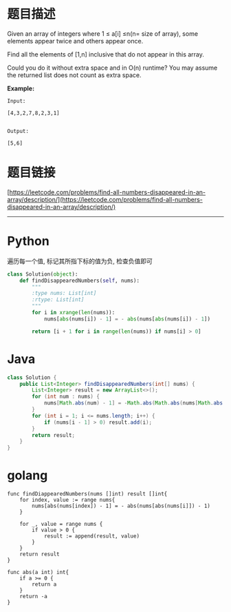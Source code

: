 # 题目描述

Given an array of integers where 1 ≤ a\[i\] ≤n\(n= size of array\), some elements appear twice and others appear once.

Find all the elements of \[1,n\] inclusive that do not appear in this array.

Could you do it without extra space and in O\(n\) runtime? You may assume the returned list does not count as extra space.

**Example:**

```
Input:

[4,3,2,7,8,2,3,1]


Output:

[5,6]
```

# 题目链接

[https://leetcode.com/problems/find-all-numbers-disappeared-in-an-array/description/](https://leetcode.com/problems/find-all-numbers-disappeared-in-an-array/description/)

---

# Python

遍历每一个值, 标记其所指下标的值为负, 检查负值即可

```python
class Solution(object):
    def findDisappearedNumbers(self, nums):
        """
        :type nums: List[int]
        :rtype: List[int]
        """
        for i in xrange(len(nums)):
            nums[abs(nums[i]) - 1] = - abs(nums[abs(nums[i]) - 1])

        return [i + 1 for i in range(len(nums)) if nums[i] > 0]
```

# Java

```java
class Solution {
    public List<Integer> findDisappearedNumbers(int[] nums) {
        List<Integer> result = new ArrayList<>();
        for (int num : nums) {
            nums[Math.abs(num) - 1] = -Math.abs(Math.abs(nums[Math.abs(num) - 1]));
        }
        for (int i = 1; i <= nums.length; i++) {
            if (nums[i - 1] > 0) result.add(i);
        }
        return result;
    }
}
```

# golang

```golang
func findDiappearedNumbers(nums []int) result []int{
    for index, value := range nums{
        nums[abs(nums[index]) - 1] = - abs(nums[abs(nums[i]]) - 1)
    }

    for _, value = range nums {
        if value > 0 {
            result := append(result, value)
        }
    }
    return result
}

func abs(a int) int{
    if a >= 0 {
        return a
    }
    return -a
}
```

